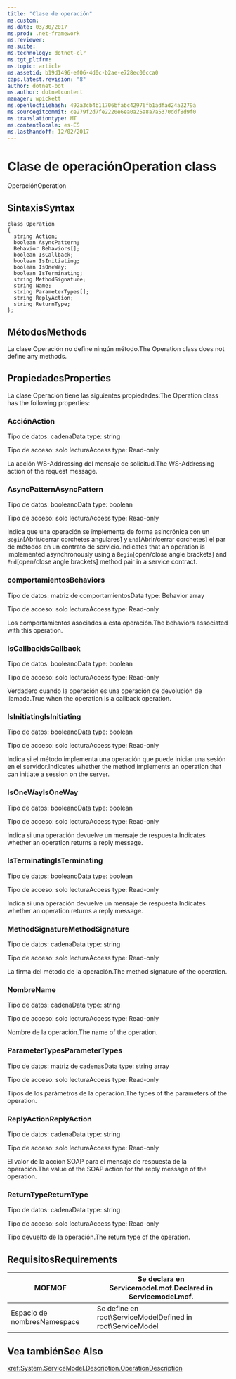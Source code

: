 ```yaml
---
title: "Clase de operación"
ms.custom: 
ms.date: 03/30/2017
ms.prod: .net-framework
ms.reviewer: 
ms.suite: 
ms.technology: dotnet-clr
ms.tgt_pltfrm: 
ms.topic: article
ms.assetid: b19d1496-ef06-4d0c-b2ae-e728ec00cca0
caps.latest.revision: "8"
author: dotnet-bot
ms.author: dotnetcontent
manager: wpickett
ms.openlocfilehash: 492a3cb4b11706bfabc42976fb1adfad24a2279a
ms.sourcegitcommit: ce279f2d7fe2220e6ea0a25a8a7a5370ddf8d9f0
ms.translationtype: MT
ms.contentlocale: es-ES
ms.lasthandoff: 12/02/2017
---
```

# <a name="operation-class"></a><span data-ttu-id="3d40f-102">Clase de operación</span><span class="sxs-lookup"><span data-stu-id="3d40f-102">Operation class</span></span>
<span data-ttu-id="3d40f-103">Operación</span><span class="sxs-lookup"><span data-stu-id="3d40f-103">Operation</span></span>  
  
## <a name="syntax"></a><span data-ttu-id="3d40f-104">Sintaxis</span><span class="sxs-lookup"><span data-stu-id="3d40f-104">Syntax</span></span>  
  
```  
class Operation  
{  
  string Action;  
  boolean AsyncPattern;  
  Behavior Behaviors[];  
  boolean IsCallback;  
  boolean IsInitiating;  
  boolean IsOneWay;  
  boolean IsTerminating;  
  string MethodSignature;  
  string Name;  
  string ParameterTypes[];  
  string ReplyAction;  
  string ReturnType;  
};  
```  
  
## <a name="methods"></a><span data-ttu-id="3d40f-105">Métodos</span><span class="sxs-lookup"><span data-stu-id="3d40f-105">Methods</span></span>  
 <span data-ttu-id="3d40f-106">La clase Operación no define ningún método.</span><span class="sxs-lookup"><span data-stu-id="3d40f-106">The Operation class does not define any methods.</span></span>  
  
## <a name="properties"></a><span data-ttu-id="3d40f-107">Propiedades</span><span class="sxs-lookup"><span data-stu-id="3d40f-107">Properties</span></span>  
 <span data-ttu-id="3d40f-108">La clase Operación tiene las siguientes propiedades:</span><span class="sxs-lookup"><span data-stu-id="3d40f-108">The Operation class has the following properties:</span></span>  
  
### <a name="action"></a><span data-ttu-id="3d40f-109">Acción</span><span class="sxs-lookup"><span data-stu-id="3d40f-109">Action</span></span>  
 <span data-ttu-id="3d40f-110">Tipo de datos: cadena</span><span class="sxs-lookup"><span data-stu-id="3d40f-110">Data type: string</span></span>  
  
 <span data-ttu-id="3d40f-111">Tipo de acceso: solo lectura</span><span class="sxs-lookup"><span data-stu-id="3d40f-111">Access type: Read-only</span></span>  
  
 <span data-ttu-id="3d40f-112">La acción WS-Addressing del mensaje de solicitud.</span><span class="sxs-lookup"><span data-stu-id="3d40f-112">The WS-Addressing action of the request message.</span></span>  
  
### <a name="asyncpattern"></a><span data-ttu-id="3d40f-113">AsyncPattern</span><span class="sxs-lookup"><span data-stu-id="3d40f-113">AsyncPattern</span></span>  
 <span data-ttu-id="3d40f-114">Tipo de datos: booleano</span><span class="sxs-lookup"><span data-stu-id="3d40f-114">Data type: boolean</span></span>  
  
 <span data-ttu-id="3d40f-115">Tipo de acceso: solo lectura</span><span class="sxs-lookup"><span data-stu-id="3d40f-115">Access type: Read-only</span></span>  
  
 <span data-ttu-id="3d40f-116">Indica que una operación se implementa de forma asincrónica con un `Begin`[Abrir/cerrar corchetes angulares] y `End`[Abrir/cerrar corchetes] el par de métodos en un contrato de servicio.</span><span class="sxs-lookup"><span data-stu-id="3d40f-116">Indicates that an operation is implemented asynchronously using a `Begin`[open/close angle brackets] and `End`[open/close angle brackets] method pair in a service contract.</span></span>  
  
### <a name="behaviors"></a><span data-ttu-id="3d40f-117">comportamientos</span><span class="sxs-lookup"><span data-stu-id="3d40f-117">Behaviors</span></span>  
 <span data-ttu-id="3d40f-118">Tipo de datos: matriz de comportamientos</span><span class="sxs-lookup"><span data-stu-id="3d40f-118">Data type: Behavior array</span></span>  
  
 <span data-ttu-id="3d40f-119">Tipo de acceso: solo lectura</span><span class="sxs-lookup"><span data-stu-id="3d40f-119">Access type: Read-only</span></span>  
  
 <span data-ttu-id="3d40f-120">Los comportamientos asociados a esta operación.</span><span class="sxs-lookup"><span data-stu-id="3d40f-120">The behaviors associated with this operation.</span></span>  
  
### <a name="iscallback"></a><span data-ttu-id="3d40f-121">IsCallback</span><span class="sxs-lookup"><span data-stu-id="3d40f-121">IsCallback</span></span>  
 <span data-ttu-id="3d40f-122">Tipo de datos: booleano</span><span class="sxs-lookup"><span data-stu-id="3d40f-122">Data type: boolean</span></span>  
  
 <span data-ttu-id="3d40f-123">Tipo de acceso: solo lectura</span><span class="sxs-lookup"><span data-stu-id="3d40f-123">Access type: Read-only</span></span>  
  
 <span data-ttu-id="3d40f-124">Verdadero cuando la operación es una operación de devolución de llamada.</span><span class="sxs-lookup"><span data-stu-id="3d40f-124">True when the operation is a callback operation.</span></span>  
  
### <a name="isinitiating"></a><span data-ttu-id="3d40f-125">IsInitiating</span><span class="sxs-lookup"><span data-stu-id="3d40f-125">IsInitiating</span></span>  
 <span data-ttu-id="3d40f-126">Tipo de datos: booleano</span><span class="sxs-lookup"><span data-stu-id="3d40f-126">Data type: boolean</span></span>  
  
 <span data-ttu-id="3d40f-127">Tipo de acceso: solo lectura</span><span class="sxs-lookup"><span data-stu-id="3d40f-127">Access type: Read-only</span></span>  
  
 <span data-ttu-id="3d40f-128">Indica si el método implementa una operación que puede iniciar una sesión en el servidor.</span><span class="sxs-lookup"><span data-stu-id="3d40f-128">Indicates whether the method implements an operation that can initiate a session on the server.</span></span>  
  
### <a name="isoneway"></a><span data-ttu-id="3d40f-129">IsOneWay</span><span class="sxs-lookup"><span data-stu-id="3d40f-129">IsOneWay</span></span>  
 <span data-ttu-id="3d40f-130">Tipo de datos: booleano</span><span class="sxs-lookup"><span data-stu-id="3d40f-130">Data type: boolean</span></span>  
  
 <span data-ttu-id="3d40f-131">Tipo de acceso: solo lectura</span><span class="sxs-lookup"><span data-stu-id="3d40f-131">Access type: Read-only</span></span>  
  
 <span data-ttu-id="3d40f-132">Indica si una operación devuelve un mensaje de respuesta.</span><span class="sxs-lookup"><span data-stu-id="3d40f-132">Indicates whether an operation returns a reply message.</span></span>  
  
### <a name="isterminating"></a><span data-ttu-id="3d40f-133">IsTerminating</span><span class="sxs-lookup"><span data-stu-id="3d40f-133">IsTerminating</span></span>  
 <span data-ttu-id="3d40f-134">Tipo de datos: booleano</span><span class="sxs-lookup"><span data-stu-id="3d40f-134">Data type: boolean</span></span>  
  
 <span data-ttu-id="3d40f-135">Tipo de acceso: solo lectura</span><span class="sxs-lookup"><span data-stu-id="3d40f-135">Access type: Read-only</span></span>  
  
 <span data-ttu-id="3d40f-136">Indica si una operación devuelve un mensaje de respuesta.</span><span class="sxs-lookup"><span data-stu-id="3d40f-136">Indicates whether an operation returns a reply message.</span></span>  
  
### <a name="methodsignature"></a><span data-ttu-id="3d40f-137">MethodSignature</span><span class="sxs-lookup"><span data-stu-id="3d40f-137">MethodSignature</span></span>  
 <span data-ttu-id="3d40f-138">Tipo de datos: cadena</span><span class="sxs-lookup"><span data-stu-id="3d40f-138">Data type: string</span></span>  
  
 <span data-ttu-id="3d40f-139">Tipo de acceso: solo lectura</span><span class="sxs-lookup"><span data-stu-id="3d40f-139">Access type: Read-only</span></span>  
  
 <span data-ttu-id="3d40f-140">La firma del método de la operación.</span><span class="sxs-lookup"><span data-stu-id="3d40f-140">The method signature of the operation.</span></span>  
  
### <a name="name"></a><span data-ttu-id="3d40f-141">Nombre</span><span class="sxs-lookup"><span data-stu-id="3d40f-141">Name</span></span>  
 <span data-ttu-id="3d40f-142">Tipo de datos: cadena</span><span class="sxs-lookup"><span data-stu-id="3d40f-142">Data type: string</span></span>  
  
 <span data-ttu-id="3d40f-143">Tipo de acceso: solo lectura</span><span class="sxs-lookup"><span data-stu-id="3d40f-143">Access type: Read-only</span></span>  
  
 <span data-ttu-id="3d40f-144">Nombre de la operación.</span><span class="sxs-lookup"><span data-stu-id="3d40f-144">The name of the operation.</span></span>  
  
### <a name="parametertypes"></a><span data-ttu-id="3d40f-145">ParameterTypes</span><span class="sxs-lookup"><span data-stu-id="3d40f-145">ParameterTypes</span></span>  
 <span data-ttu-id="3d40f-146">Tipo de datos: matriz de cadenas</span><span class="sxs-lookup"><span data-stu-id="3d40f-146">Data type: string array</span></span>  
  
 <span data-ttu-id="3d40f-147">Tipo de acceso: solo lectura</span><span class="sxs-lookup"><span data-stu-id="3d40f-147">Access type: Read-only</span></span>  
  
 <span data-ttu-id="3d40f-148">Tipos de los parámetros de la operación.</span><span class="sxs-lookup"><span data-stu-id="3d40f-148">The types of the parameters of the operation.</span></span>  
  
### <a name="replyaction"></a><span data-ttu-id="3d40f-149">ReplyAction</span><span class="sxs-lookup"><span data-stu-id="3d40f-149">ReplyAction</span></span>  
 <span data-ttu-id="3d40f-150">Tipo de datos: cadena</span><span class="sxs-lookup"><span data-stu-id="3d40f-150">Data type: string</span></span>  
  
 <span data-ttu-id="3d40f-151">Tipo de acceso: solo lectura</span><span class="sxs-lookup"><span data-stu-id="3d40f-151">Access type: Read-only</span></span>  
  
 <span data-ttu-id="3d40f-152">El valor de la acción SOAP para el mensaje de respuesta de la operación.</span><span class="sxs-lookup"><span data-stu-id="3d40f-152">The value of the SOAP action for the reply message of the operation.</span></span>  
  
### <a name="returntype"></a><span data-ttu-id="3d40f-153">ReturnType</span><span class="sxs-lookup"><span data-stu-id="3d40f-153">ReturnType</span></span>  
 <span data-ttu-id="3d40f-154">Tipo de datos: cadena</span><span class="sxs-lookup"><span data-stu-id="3d40f-154">Data type: string</span></span>  
  
 <span data-ttu-id="3d40f-155">Tipo de acceso: solo lectura</span><span class="sxs-lookup"><span data-stu-id="3d40f-155">Access type: Read-only</span></span>  
  
 <span data-ttu-id="3d40f-156">Tipo devuelto de la operación.</span><span class="sxs-lookup"><span data-stu-id="3d40f-156">The return type of the operation.</span></span>  
  
## <a name="requirements"></a><span data-ttu-id="3d40f-157">Requisitos</span><span class="sxs-lookup"><span data-stu-id="3d40f-157">Requirements</span></span>  
  
|<span data-ttu-id="3d40f-158">MOF</span><span class="sxs-lookup"><span data-stu-id="3d40f-158">MOF</span></span>|<span data-ttu-id="3d40f-159">Se declara en Servicemodel.mof.</span><span class="sxs-lookup"><span data-stu-id="3d40f-159">Declared in Servicemodel.mof.</span></span>|  
|---------|-----------------------------------|  
|<span data-ttu-id="3d40f-160">Espacio de nombres</span><span class="sxs-lookup"><span data-stu-id="3d40f-160">Namespace</span></span>|<span data-ttu-id="3d40f-161">Se define en root\ServiceModel</span><span class="sxs-lookup"><span data-stu-id="3d40f-161">Defined in root\ServiceModel</span></span>|  
  
## <a name="see-also"></a><span data-ttu-id="3d40f-162">Vea también</span><span class="sxs-lookup"><span data-stu-id="3d40f-162">See Also</span></span>  
 <xref:System.ServiceModel.Description.OperationDescription>
